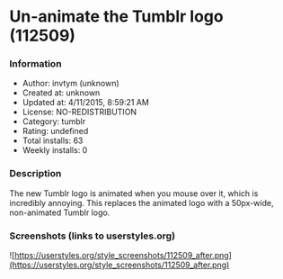 # Un-animate the Tumblr logo (112509)

### Information
- Author: invtym (unknown)
- Created at: unknown
- Updated at: 4/11/2015, 8:59:21 AM
- License: NO-REDISTRIBUTION
- Category: tumblr
- Rating: undefined
- Total installs: 63
- Weekly installs: 0


### Description
The new Tumblr logo is animated when you mouse over it, which is incredibly annoying. This replaces the animated logo with a 50px-wide, non-animated Tumblr logo.


### Screenshots (links to userstyles.org)
![https://userstyles.org/style_screenshots/112509_after.png](https://userstyles.org/style_screenshots/112509_after.png)


